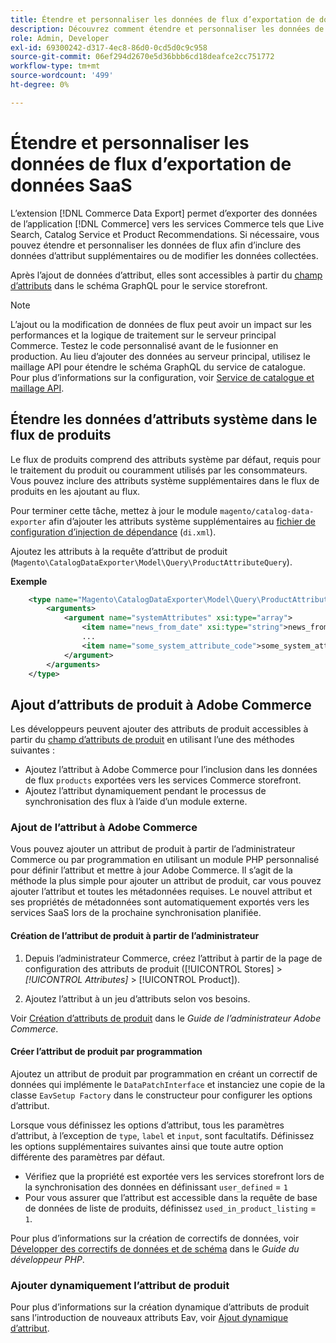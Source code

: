```yaml
---
title: Étendre et personnaliser les données de flux d’exportation de données SaaS
description: Découvrez comment étendre et personnaliser les données de flux  [!DNL SaaS Data Export] .
role: Admin, Developer
exl-id: 69300242-d317-4ec8-86d0-0cd5d0c9c958
source-git-commit: 06ef294d2670e5d36bbb6cd18deafce2cc751772
workflow-type: tm+mt
source-wordcount: '499'
ht-degree: 0%

---
```


# Étendre et personnaliser les données de flux d’exportation de données SaaS

L’extension [!DNL Commerce Data Export] permet d’exporter des données de l’application [!DNL Commerce] vers les services Commerce tels que Live Search, Catalog Service et Product Recommendations. Si nécessaire, vous pouvez étendre et personnaliser les données de flux afin d’inclure des données d’attribut supplémentaires ou de modifier les données collectées.

Après l’ajout de données d’attribut, elles sont accessibles à partir du [champ d’attributs](https://developer.adobe.com/commerce/services/graphql/catalog-service/products/#productviewattribute-type) dans le schéma GraphQL pour le service storefront.

>[!NOTE]
>
>L’ajout ou la modification de données de flux peut avoir un impact sur les performances et la logique de traitement sur le serveur principal Commerce. Testez le code personnalisé avant de le fusionner en production. Au lieu d’ajouter des données au serveur principal, utilisez le maillage API pour étendre le schéma GraphQL du service de catalogue. Pour plus d’informations sur la configuration, voir [Service de catalogue et maillage API](../catalog-service/mesh.md).

## Étendre les données d’attributs système dans le flux de produits

Le flux de produits comprend des attributs système par défaut, requis pour le traitement du produit ou couramment utilisés par les consommateurs. Vous pouvez inclure des attributs système supplémentaires dans le flux de produits en les ajoutant au flux.

Pour terminer cette tâche, mettez à jour le module `magento/catalog-data-exporter` afin d’ajouter les attributs système supplémentaires au [fichier de configuration d’injection de dépendance](https://developer.adobe.com/commerce/php/development/build/dependency-injection-file/) (`di.xml`).

Ajoutez les attributs à la requête d’attribut de produit (`Magento\CatalogDataExporter\Model\Query\ProductAttributeQuery`).

**Exemple**

```xml
    <type name="Magento\CatalogDataExporter\Model\Query\ProductAttributeQuery">
        <arguments>
            <argument name="systemAttributes" xsi:type="array">
                <item name="news_from_date" xsi:type="string">news_from_date</item>
                ...
                <item name="some_system_attribute_code">some_system_attribute_code</item>
            </argument>
        </arguments>
    </type>
```

## Ajout d’attributs de produit à Adobe Commerce

Les développeurs peuvent ajouter des attributs de produit accessibles à partir du [champ d’attributs de produit](https://developer.adobe.com/commerce/services/graphql/catalog-service/products/#output-fields) en utilisant l’une des méthodes suivantes :

- Ajoutez l’attribut à Adobe Commerce pour l’inclusion dans les données de flux `products` exportées vers les services Commerce storefront.
- Ajoutez l’attribut dynamiquement pendant le processus de synchronisation des flux à l’aide d’un module externe.

### Ajout de l’attribut à Adobe Commerce

Vous pouvez ajouter un attribut de produit à partir de l’administrateur Commerce ou par programmation en utilisant un module PHP personnalisé pour définir l’attribut et mettre à jour Adobe Commerce. Il s’agit de la méthode la plus simple pour ajouter un attribut de produit, car vous pouvez ajouter l’attribut et toutes les métadonnées requises. Le nouvel attribut et ses propriétés de métadonnées sont automatiquement exportés vers les services SaaS lors de la prochaine synchronisation planifiée.

#### Création de l’attribut de produit à partir de l’administrateur

1. Depuis l’administrateur Commerce, créez l’attribut à partir de la page de configuration des attributs de produit ([!UICONTROL Stores] > *[!UICONTROL Attributes]* > [!UICONTROL Product]).

1. Ajoutez l’attribut à un jeu d’attributs selon vos besoins.

Voir [Création d’attributs de produit](https://experienceleague.adobe.com/en/docs/commerce-admin/catalog/product-attributes/create/attribute-product-create) dans le *Guide de l’administrateur Adobe Commerce*.

#### Créer l’attribut de produit par programmation

Ajoutez un attribut de produit par programmation en créant un correctif de données qui implémente le `DataPatchInterface` et instanciez une copie de la classe `EavSetup Factory` dans le constructeur pour configurer les options d’attribut.

Lorsque vous définissez les options d’attribut, tous les paramètres d’attribut, à l’exception de `type`, `label` et `input`, sont facultatifs. Définissez les options supplémentaires suivantes ainsi que toute autre option différente des paramètres par défaut.

- Vérifiez que la propriété est exportée vers les services storefront lors de la synchronisation des données en définissant `user_defined` = `1`
- Pour vous assurer que l’attribut est accessible dans la requête de base de données de liste de produits, définissez `used_in_product_listing` = `1`.

Pour plus d’informations sur la création de correctifs de données, voir [Développer des correctifs de données et de schéma](https://developer.adobe.com/commerce/php/development/components/declarative-schema/patches/) dans le *Guide du développeur PHP*.

### Ajouter dynamiquement l’attribut de produit

Pour plus d’informations sur la création dynamique d’attributs de produit sans l’introduction de nouveaux attributs Eav, voir [Ajout dynamique d’attribut](add-attribute-dynamically.md).

